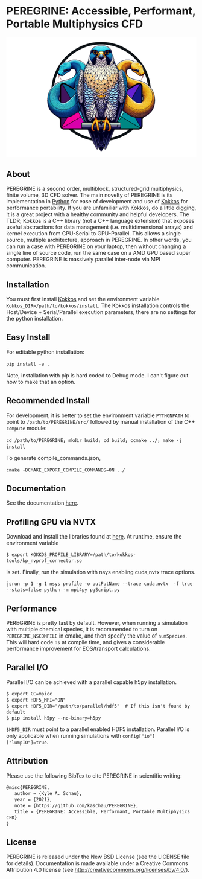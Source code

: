 # PEREGRINE: Accessible, Performant, Portable Multiphysics CFD

<p align="center">
    <picture>
      <source media="(prefers-color-scheme: dark)" width="800" srcset="docs/images/pgSplashD2.jpg">
      <source media="(prefers-color-scheme: light)" width="800" srcset="docs/images/pgSplashL2.jpg">
      <img alt="peregrine logo" width="800" src="docs/images/pgSplashL2.jpg">
    </picture>
</p>

## About

PEREGRINE is a second order, multiblock, structured-grid multiphysics, finite volume, 3D CFD solver. The main novelty of PEREGRINE is its implementation in [Python](https://www.python.org) for ease of development and use of [Kokkos](https://www.github.com/kokkos/kokkos) for performance portability. If you are unfamiliar with Kokkos, do a little digging, it is a great project with a healthy community and helpful developers. The TLDR; Kokkos is a C++ library (not a C++ language extension) that exposes useful abstractions for data management (i.e. multidimensional arrays) and kernel execution from CPU-Serial to GPU-Parallel. This allows a single source, multiple architecture, approach in PEREGRINE. In other words, you can run a case with PEREGRINE on your laptop, then without changing a single line of source code, run the same case on a AMD GPU based super computer. PEREGRINE is massively parallel inter-node via MPI communication.

## Installation

You must first install [Kokkos](https://www.github.com/kokkos/kokkos) and set the environment variable `Kokkos_DIR=/path/to/kokkos/install`. The Kokkos installation controls the Host/Device + Serial/Parallel execution parameters, there are no settings for the python installation.

## Easy Install
For editable python installation:

``` pip install -e . ```

Note, installation with pip is hard coded to Debug mode. I can't figure out how to make that an option.

## Recommended Install
For development, it is better to set the environment variable `PYTHONPATH` to point to `/path/to/PEREGRINE/src/` followed by manual installation of the C++ `compute` module:

```cd /path/to/PEREGRINE; mkdir build; cd build; ccmake ../; make -j install```

To generate compile_commands.json, 

``` cmake -DCMAKE_EXPORT_COMPILE_COMMANDS=ON ../ ```

## Documentation

See the documentation [here](./docs/documentation.md).

## Profiling GPU via NVTX
Download and install the libraries found at [here](https://github.com/kokkos/kokkos-tools). At runtime, ensure the environment variable

    $ export KOKKOS_PROFILE_LIBRARY=/path/to/kokkos-tools/kp_nvprof_connector.so

is set. Finally, run the simulation with nsys enabling cuda,nvtx trace options.

    jsrun -p 1 -g 1 nsys profile -o outPutName --trace cuda,nvtx  -f true --stats=false python -m mpi4py pgScript.py

## Performance

PEREGRINE is pretty fast by default. However, when running a simulation with multiple chemical species, it is recommended to turn on `PEREGRINE_NSCOMPILE` in cmake, and then specify the value of `numSpecies`. This will hard code `ns` at compile time, and gives a considerable performance improvement for EOS/transport calculations.

## Parallel I/O 

Parallel I/O can be achieved with a parallel capable h5py installation. 

    $ export CC=mpicc
    $ export HDF5_MPI="ON"
    $ export HDF5_DIR="/path/to/parallel/hdf5"  # If this isn't found by default
    $ pip install h5py --no-binary=h5py
    
`$HDF5_DIR` must point to a parallel enabled HDF5 installation. Parallel I/O is only applicable when running simulations with `config["io"]["lumpIO"]=true`.

## Attribution

Please use the following BibTex to cite PEREGRINE in scientific writing:

```
@misc{PEREGRINE,
   author = {Kyle A. Schau},
   year = {2021},
   note = {https://github.com/kaschau/PEREGRINE},
   title = {PEREGRINE: Accessible, Performant, Portable Multiphysics CFD}
}
```

## License

PEREGRINE is released under the New BSD License (see the LICENSE file for details).
Documentation is made available under a Creative Commons Attribution 4.0
license (see <http://creativecommons.org/licenses/by/4.0/>).
